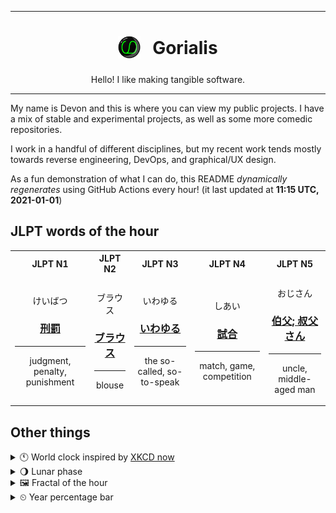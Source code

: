 ***

<h1 align="center">
<sub>
    <img src="readme/resources/avatar.png" height="36">
</sub>
&nbsp;
Gorialis
</h1>
<p align="center">
Hello! I like making tangible software.
</p>

***

My name is Devon and this is where you can view my public projects. I have a mix of stable and experimental projects, as well as some more comedic repositories.

I work in a handful of different disciplines, but my recent work tends mostly towards reverse engineering, DevOps, and graphical/UX design.

As a fun demonstration of what I can do, this README *dynamically regenerates* using GitHub Actions every hour! (it last updated at **11:15 UTC, 2021-01-01**)

<h2>JLPT words of the hour</h2>
<table>
    <tr>
        <th>JLPT N1</th>
        <th>JLPT N2</th>
        <th>JLPT N3</th>
        <th>JLPT N4</th>
        <th>JLPT N5</th>
    </tr>
    <tr>
        <td>
            <p align="center">けいばつ</p>
            <h3 align="center"><b><a href="https://jisho.org/search/%E5%88%91%E7%BD%B0">刑罰</a></b></h3>
            <hr>
            <p align="center">judgment,<wbr> penalty,<wbr> punishment</p>
        </td>
        <td>
            <p align="center">ブラウス</p>
            <h3 align="center"><b><a href="https://jisho.org/search/%E3%83%96%E3%83%A9%E3%82%A6%E3%82%B9">ブラウス</a></b></h3>
            <hr>
            <p align="center">blouse</p>
        </td>
        <td>
            <p align="center">いわゆる</p>
            <h3 align="center"><b><a href="https://jisho.org/search/%E3%81%84%E3%82%8F%E3%82%86%E3%82%8B">いわゆる</a></b></h3>
            <hr>
            <p align="center">the so-called,<wbr> so-to-speak</p>
        </td>
        <td>
            <p align="center">しあい</p>
            <h3 align="center"><b><a href="https://jisho.org/search/%E8%A9%A6%E5%90%88">試合</a></b></h3>
            <hr>
            <p align="center">match,<wbr> game,<wbr> competition</p>
        </td>
        <td>
            <p align="center">おじさん</p>
            <h3 align="center"><b><a href="https://jisho.org/search/%E4%BC%AF%E7%88%B6%3B%20%E5%8F%94%E7%88%B6%E3%81%95%E3%82%93">伯父; 叔父さん</a></b></h3>
            <hr>
            <p align="center">uncle,<wbr> middle-aged man</p>
        </td>
    </tr>
</table>

<h2>Other things</h2>
<details>
<summary>🕚  World clock inspired by <a href="https://xkcd.com/now">XKCD now</a></summary>

> <img src="generated/now.png" width="512">

</details>
<details>
<summary>🌖 Lunar phase</summary>

The moon is approximately 62.29% through its phase (Waning Gibbous).

</details>
<details>
<summary>&#x1f5bc; Fractal of the hour</summary>

> <img src="generated/fractal.png" width="512">

</details>
<details>
<summary>&#x23f2; Year percentage bar</summary>
<pre><code>2021 [▁▁▁▁▁▁▁▁▁▁▁▁▁▁▁▁▁▁▁▁] 0.13%</code></pre>
</details>
